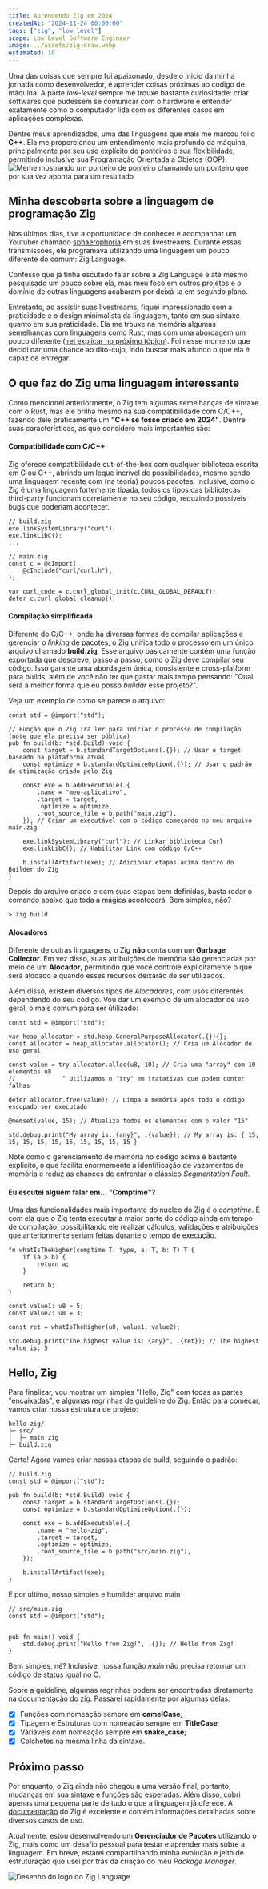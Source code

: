 ```yaml
---
title: Aprendendo Zig em 2024
createdAt: "2024-11-24 00:00:00"
tags: ["zig", "low level"]
scope: Low Level Software Engineer
image: ../assets/zig-draw.webp
estimated: 10
---
```


Uma das coisas que sempre fui apaixonado, desde o ínicio da minha jornada como desenvolvedor, é aprender coisas próximas ao código de máquina. A parte _low-level_ sempre me trouxe bastante curiosidade: criar softwares que pudessem se comunicar com o hardware e entender exatamente como o computador lida com os diferentes casos em aplicações complexas. 

Dentre meus aprendizados, uma das linguagens que mais me marcou foi o **C++**. Ela me proporcionou um entendimento mais profundo da máquina, principalmente por seu uso explícito de ponteiros e sua flexíbilidade, permitindo inclusíve sua Programação Orientada a Objetos (OOP).
![Meme mostrando um ponteiro de ponteiro chamando um ponteiro que por sua vez aponta para um resultado](../assets/anya-ptrs.webp)

## Minha descoberta sobre a linguagem de programação Zig

Nos últimos dias, tive a oportunidade de conhecer e acompanhar um Youtuber chamado [sphaerophoria](https://www.youtube.com/@sphaerophoria) em suas livestreams. Durante essas transmissões, ele programava utilizando uma linguagem um pouco diferente do comum: Zig Language.

Confesso que já tinha escutado falar sobre a Zig Language e até mesmo pesquisado um pouco sobre ela, mas meu foco em outros projetos e o domínio de outras linguagens acabaram por deixá-la em segundo plano.

Entretanto, ao assistir suas livestreams, fiquei impressionado com a praticidade e o design minimalista da linguagem, tanto em sua sintaxe quanto em sua praticidade. Ela me trouxe na memória algumas semelhanças com linguagens como Rust, mas com uma abordagem um pouco diferente ([irei explicar no próximo tópico](#o-que-faz-do-zig-uma-linguagem-interessante)). Foi nesse momento que decidi dar uma chance ao dito-cujo, indo buscar mais afundo o que ela é capaz de entregar.

## O que faz do Zig uma linguagem interessante

Como mencionei anteriormente, o Zig tem algumas semelhanças de sintaxe com o Rust, mas ele brilha mesmo na sua compatibilidade com C/C++, fazendo dele praticamente um **"C++ se fosse criado em 2024"**. Dentre suas características, as que considero mais importantes são:

#### Compatibilidade com C/C++

Zig oferece compatibilidade out-of-the-box com qualquer biblioteca escrita em C ou C++, abrindo um leque incrível de possibilidades, mesmo sendo uma linguagem recente com (na teoria) poucos pacotes. Inclusive, como o Zig é uma linguagem fortemente tipada, todos os tipos das bibliotecas third-party funcionam corretamente no seu código, reduzindo possíveis bugs que poderiam acontecer.
```zig
// build.zig
exe.linkSystemLibrary("curl");
exe.linkLibC();
...

// main.zig
const c = @cImport(
    @cInclude("curl/curl.h"),
);

var curl_code = c.curl_global_init(c.CURL_GLOBAL_DEFAULT);
defer c.curl_global_cleanup();
```

#### Compilação simplificada

Diferente do C/C++, onde há diversas formas de compilar aplicações e gerenciar o _linking_ de pacotes, o Zig unifica todo o processo em um único arquivo chamado **build.zig**. Esse arquivo basicamente contém uma função exportada que descreve, passo a passo, como o Zig deve compilar seu código. Isso garante uma abordagem única, consistente e cross-platform para builds, além de você não ter que gastar mais tempo pensando: "Qual será a melhor forma que eu posso _buildar_ esse projeto?".

Veja um exemplo de como se parece o arquivo:

```zig
const std = @import("std");

// Função que o Zig irá ler para iniciar o processo de compilação (note que ela precisa ser pública)
pub fn build(b: *std.Build) void {
    const target = b.standardTargetOptions(.{}); // Usar o target baseado na plataforma atual
    const optimize = b.standardOptimizeOption(.{}); // Usar o padrão de otimização criado pelo Zig

    const exe = b.addExecutable(.{
        .name = "meu-aplicativo",
        .target = target,
        .optimize = optimize,
        .root_source_file = b.path("main.zig"),
    }); // Criar um executável com o código começando no meu arquivo main.zig

    exe.linkSystemLibrary("curl"); // Linkar biblioteca Curl
    exe.linkLibC(); // Habilitar Link com código C/C++

    b.installArtifact(exe); // Adicionar etapas acima dentro do Builder do Zig
}
```

Depois do arquivo criado e com suas etapas bem definidas, basta rodar o comando abaixo que toda a mágica acontecerá. Bem simples, não?
```
> zig build
```

#### Alocadores

Diferente de outras linguagens, o Zig **não** conta com um **Garbage Collector**. Em vez disso, suas atribuições de memória são gerenciadas por meio de um **Alocador**, permitindo que você controle explicitamente o que será alocado e quando esses recursos deixarão de ser utilizados.

Além disso, existem diversos tipos de _Alocadores_, com usos diferentes dependendo do seu código. Vou dar um exemplo de um alocador de uso geral, o mais comum para ser útilizado:

```zig
const std = @import("std");

var heap_allocator = std.heap.GeneralPurposeAllocator(.{}){};
const allocator = heap_allocator.allocator(); // Cria um Alocador de uso geral

const value = try allocator.alloc(u8, 10); // Cria uma "array" com 10 elementos u8
//             ^ Utilizamos o "try" em tratativas que podem conter falhas

defer allocator.free(value); // Limpa a memória após todo o código escopado ser executado

@memset(value, 15); // Atualiza todos os elementos com o valor "15"

std.debug.print("My array is: {any}", .{value}); // My array is: { 15, 15, 15, 15, 15, 15, 15, 15, 15, 15 }
```

Note como o gerenciamento de memória no código acima é bastante explícito, o que facilita enormemente a identificação de vazamentos de memória e reduz as chances de enfrentar o clássico _Segmentation Fault_.

#### Eu escutei alguém falar em... "Comptime"?

Uma das funcionalidades mais importante do núcleo do Zig é o _comptime_. É com ela que o Zig tenta executar a maior parte do código ainda em tempo de compilação, possibilitando ele realizar cálculos, validações e atribuições que anteriormente seriam feitas durante o tempo de execução.

```zig
fn whatIsTheHigher(comptime T: type, a: T, b: T) T {
    if (a > b) {
        return a;
    }

    return b;
}

const value1: u8 = 5;
const value2: u8 = 3;

const ret = whatIsTheHigher(u8, value1, value2);

std.debug.print("The highest value is: {any}", .{ret}); // The highest value is: 5
```

## Hello, Zig

Para finalizar, vou mostrar um simples "Hello, Zig" com todas as partes "encaixadas", e algumas regrinhas de guideline do Zig. Então para começar, vamos criar nossa estrutura de projeto:

```
hello-zig/
├─ src/
│  ├─ main.zig
├─ build.zig
```

Certo! Agora vamos criar nossas etapas de build, seguindo o padrão:

```zig
// build.zig
const std = @import("std");

pub fn build(b: *std.Build) void {
    const target = b.standardTargetOptions(.{});
    const optimize = b.standardOptimizeOption(.{});

    const exe = b.addExecutable(.{
        .name = "hello-zig",
        .target = target,
        .optimize = optimize,
        .root_source_file = b.path("src/main.zig"),
    });

    b.installArtifact(exe);
}
```

E por último, nosso simples e humilder arquivo main

```zig
// src/main.zig
const std = @import("std");


pub fn main() void {
    std.debug.print("Hello from Zig!", .{}); // Hello from Zig!
}
```

Bem simples, né? Inclusive, nossa função _main_ não precisa retornar um código de status igual no C.

Sobre a guideline, algumas regrinhas podem ser encontradas diretamente na [documentação do zig](https://ziglang.org/documentation/0.13.0/#Style-Guide). Passarei rapidamente por algumas delas:

* [X] Funções com nomeação sempre em **camelCase**;
* [X] Tipagem e Estruturas com nomeação sempre em **TitleCase**;
* [X] Váriaveis com nomeação sempre em **snake_case**;
* [X] Colchetes na mesma linha da sintaxe.

## Próximo passo

Por enquanto, o Zig ainda não chegou a uma versão final, portanto, mudanças em sua sintaxe e funções são esperadas. Além disso, cobri apenas uma pequena parte de tudo o que a linguagem já oferece. A [documentação](https://ziglang.org/documentation/0.13.0) do Zig é excelente e contém informações detalhadas sobre diversos casos de uso.

Atualmente, estou desenvolvendo um **Gerenciador de Pacotes** utilizando o Zig, mais como um desafio pessoal para testar e aprender mais sobre a linguagem. Em breve, estarei compartilhando minha evolução e jeito de estruturação que usei por trás da criação do meu _Package Manager_.

![Desenho do logo do Zig Language](../assets/zig-draw.webp)
